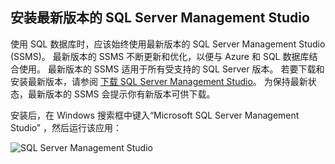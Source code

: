 ## <a name="install-the-newest-version-of-sql-server-management-studio"></a>安装最新版本的 SQL Server Management Studio
  使用 SQL 数据库时，应该始终使用最新版本的 SQL Server Management Studio (SSMS)。 最新版本的 SSMS 不断更新和优化，以便与 Azure 和 SQL 数据库结合使用。 最新版本的 SSMS 适用于所有受支持的 SQL Server 版本。 若要下载和安装最新版本，请参阅 [下载 SQL Server Management Studio](https://msdn.microsoft.com/library/mt238290.aspx)。 为保持最新状态，最新版本的 SSMS 会提示你有新版本可供下载。 

  安装后，在 Windows 搜索框中键入“Microsoft SQL Server Management Studio”  ，然后运行该应用：

  ![SQL Server Management Studio](./media/sql-server-management-studio-install/ssms.png)

